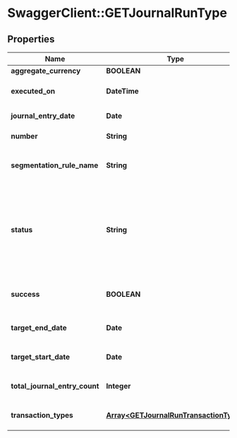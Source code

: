 # SwaggerClient::GETJournalRunType

## Properties
Name | Type | Description | Notes
------------ | ------------- | ------------- | -------------
**aggregate_currency** | **BOOLEAN** |  | [optional] 
**executed_on** | **DateTime** | Date and time the journal run was executed.  | [optional] 
**journal_entry_date** | **Date** | Date of the journal entry.  | [optional] 
**number** | **String** | Journal run number.  | [optional] 
**segmentation_rule_name** | **String** | Name of GL segmentation rule used in the journal run.  | [optional] 
**status** | **String** | Status of the journal run.   The possible values are: * Pending * Processing * Completed * Error * CancelInprogress * Cancelled * DeleteInprogress  | [optional] 
**success** | **BOOLEAN** | Returns &#x60;true&#x60; if the request was processed successfully.  | [optional] 
**target_end_date** | **Date** | The target end date of the journal run.  | [optional] 
**target_start_date** | **Date** | The target start date of the journal run.  | [optional] 
**total_journal_entry_count** | **Integer** | Total number of journal entries in the journal run.  | [optional] 
**transaction_types** | [**Array&lt;GETJournalRunTransactionType&gt;**](GETJournalRunTransactionType.md) | Transaction types included in the journal run.  | [optional] 



